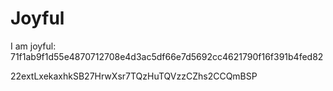 # Joyful

I am joyful: 71f1ab9f1d55e4870712708e4d3ac5df66e7d5692cc4621790f16f391b4fed82


22extLxekaxhkSB27HrwXsr7TQzHuTQVzzCZhs2CCQmBSP